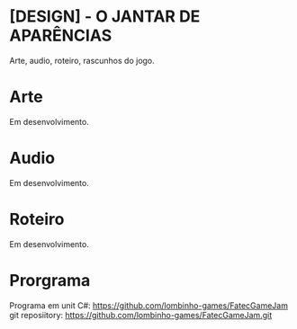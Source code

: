 # [DESIGN] - O JANTAR DE APARÊNCIAS
Arte, audio, roteiro, rascunhos do jogo.

# Arte
Em desenvolvimento.

# Audio
Em desenvolvimento.

# Roteiro
Em desenvolvimento.

# Prorgrama

Programa em unit C#: https://github.com/lombinho-games/FatecGameJam
git reposiitory: https://github.com/lombinho-games/FatecGameJam.git
